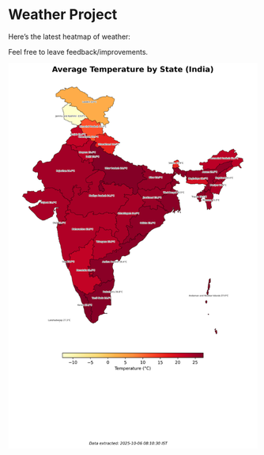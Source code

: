 # Weather Project

Here’s the latest heatmap of weather:

Feel free to leave feedback/improvements.

![India Heatmap](docs/assets/india_heatmap.png?v=E32C21)
